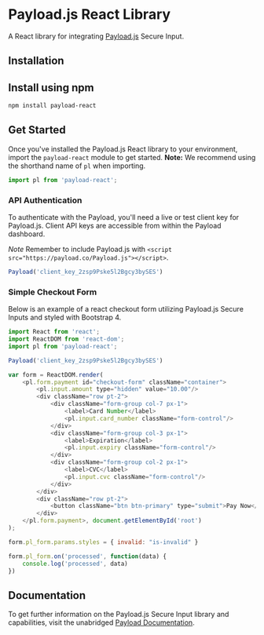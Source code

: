 # Payload.js React Library

A React library for integrating [Payload.js](https://docs.payload.co/#secure-input) Secure Input.

## Installation

## Install using npm

```bash
npm install payload-react
```

## Get Started

Once you've installed the Payload.js React library to your environment,
import the `payload-react` module to get started. **Note:** We recommend
using the shorthand name of `pl` when importing.

```javascript
import pl from 'payload-react';
```

### API Authentication

To authenticate with the Payload, you'll need a live or test client key for Payload.js. Client API
keys are accessible from within the Payload dashboard.

*Note* Remember to include Payload.js with `<script src="https://payload.co/Payload.js"></script>`.

```javascript
Payload('client_key_2zsp9Pske5l2Bgcy3bySES')
```

### Simple Checkout Form

Below is an example of a react checkout form utilizing Payload.js Secure Inputs and styled
with Bootstrap 4.

```javascript
import React from 'react';
import ReactDOM from 'react-dom';
import pl from 'payload-react';

Payload('client_key_2zsp9Pske5l2Bgcy3bySES')

var form = ReactDOM.render(
	<pl.form.payment id="checkout-form" className="container">
		<pl.input.amount type="hidden" value="10.00"/>
		<div className="row pt-2">
			<div className="form-group col-7 px-1">
				<label>Card Number</label>
				<pl.input.card_number className="form-control"/>
			</div>
			<div className="form-group col-3 px-1">
				<label>Expiration</label>
				<pl.input.expiry className="form-control"/>
			</div>
			<div className="form-group col-2 px-1">
				<label>CVC</label>
				<pl.input.cvc className="form-control"/>
			</div>
		</div>
		<div className="row pt-2">
			<button className="btn btn-primary" type="submit">Pay Now</button>
		</div>
	</pl.form.payment>, document.getElementById('root')
);

form.pl_form.params.styles = { invalid: "is-invalid" }

form.pl_form.on('processed', function(data) {
	console.log('processed', data)
})
```

## Documentation

To get further information on the Payload.js Secure Input library and capabilities,
visit the unabridged [Payload Documentation](https://docs.payload.co/?javascript).
